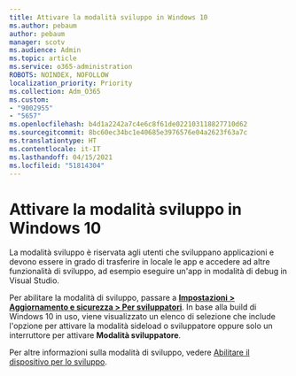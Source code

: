 ```yaml
---
title: Attivare la modalità sviluppo in Windows 10
ms.author: pebaum
author: pebaum
manager: scotv
ms.audience: Admin
ms.topic: article
ms.service: o365-administration
ROBOTS: NOINDEX, NOFOLLOW
localization_priority: Priority
ms.collection: Adm_O365
ms.custom:
- "9002955"
- "5657"
ms.openlocfilehash: b4d1a2242a7c4e6c8f61de022103118827710d62
ms.sourcegitcommit: 8bc60ec34bc1e40685e3976576e04a2623f63a7c
ms.translationtype: HT
ms.contentlocale: it-IT
ms.lasthandoff: 04/15/2021
ms.locfileid: "51814304"
---
```

# <a name="enable-developer-mode-in-windows-10"></a>Attivare la modalità sviluppo in Windows 10

La modalità sviluppo è riservata agli utenti che sviluppano applicazioni e devono essere in grado di trasferire in locale le app e accedere ad altre funzionalità di sviluppo, ad esempio eseguire un'app in modalità di debug in Visual Studio.

Per abilitare la modalità di sviluppo, passare a **[Impostazioni > Aggiornamento e sicurezza > Per sviluppatori](ms-settings:developers?activationSource=GetHelp)**. In base alla build di Windows 10 in uso, viene visualizzato un elenco di selezione che include l'opzione per attivare la modalità sideload o sviluppatore oppure solo un interruttore per attivare **Modalità sviluppatore**.

Per altre informazioni sulla modalità di sviluppo, vedere [Abilitare il dispositivo per lo sviluppo](https://docs.microsoft.com/windows/uwp/get-started/enable-your-device-for-development).
